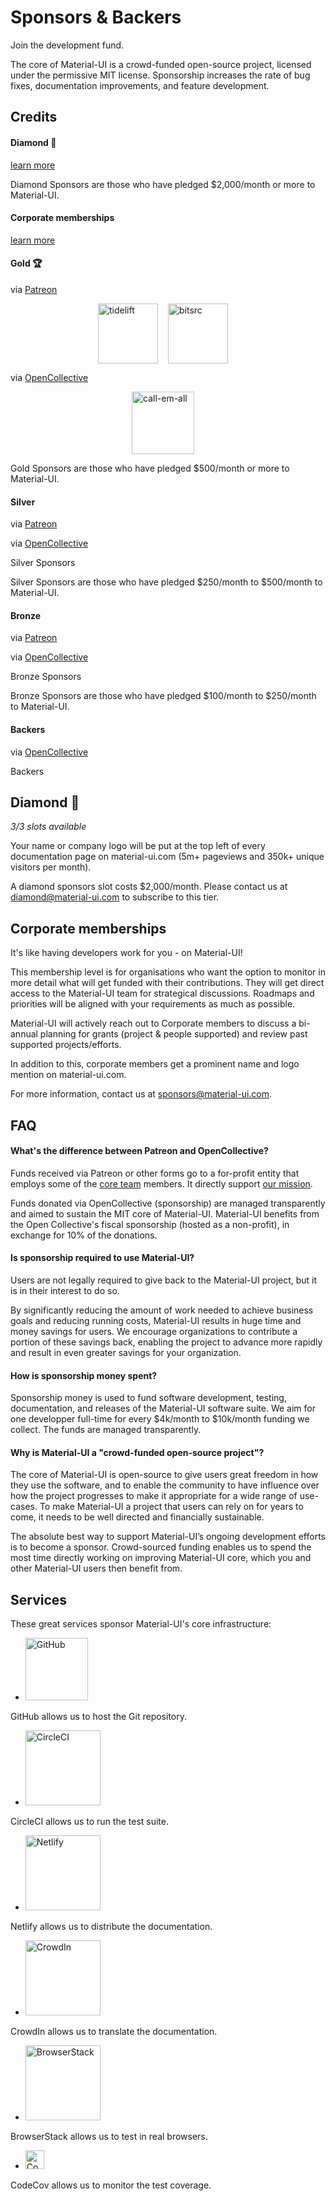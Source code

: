 # Sponsors & Backers

<p class="description">Join the development fund.</p>

The core of Material-UI is a crowd-funded open-source project, licensed under the permissive MIT license. Sponsorship increases the rate of bug fixes, documentation improvements, and feature development.

## Credits

#### Diamond 💎

[learn more](#diamond)

Diamond Sponsors are those who have pledged $2,000/month or more to Material-UI.

#### Corporate memberships

[learn more](#corporate-memberships)

#### Gold 🏆

via [Patreon](https://www.patreon.com/oliviertassinari)

<p style="display: flex; justify-content: center;">
  <a data-ga-event-category="sponsors" data-ga-event-action="logo" data-ga-event-label="tidelift" href="https://tidelift.com/subscription/pkg/npm-material-ui?utm_source=material_ui&utm_medium=referral&utm_campaign=homepage" rel="noopener sponsored" target="_blank" style="margin-right: 16px;"><img width="96" src="https://github.com/tidelift.png?size=96" alt="tidelift" title="Enterprise-ready open source software" /></a>
  <a data-ga-event-category="sponsors" data-ga-event-action="logo" data-ga-event-label="bitsrc" href="https://bit.dev" rel="noopener sponsored" target="_blank" style="margin-right: 16px;"><img width="96" src="https://github.com/teambit.png?size=96" alt="bitsrc" title="The fastest way to share code" /></a>
</p>

via [OpenCollective](https://opencollective.com/material-ui)

<p style="display: flex; justify-content: center; flex-wrap: wrap;">
  <a data-ga-event-category="sponsors" data-ga-event-action="logo" data-ga-event-label="callemall" href="https://www.call-em-all.com" rel="noopener sponsored" target="_blank" style="margin-right: 16px;"><img src="https://images.opencollective.com/proxy/images?src=https%3A%2F%2Fopencollective-production.s3-us-west-1.amazonaws.com%2Ff4053300-e0ea-11e7-acf0-0fa7c0509f4e.png&height=100" alt="call-em-all" title="The easy way to message your group" width="100" loading="lazy" /></a>
</p>

Gold Sponsors are those who have pledged $500/month or more to Material-UI.

#### Silver

via [Patreon](https://www.patreon.com/oliviertassinari)

via [OpenCollective](https://opencollective.com/material-ui)

<p style="overflow: auto;">
  <object type="image/svg+xml" data="https://opencollective.com/material-ui/tiers/silver-sponsor.svg?avatarHeight=70&width=600">Silver Sponsors</object>
</p>

Silver Sponsors are those who have pledged $250/month to $500/month to Material-UI.

#### Bronze

via [Patreon](https://www.patreon.com/oliviertassinari)

via [OpenCollective](https://opencollective.com/material-ui)

<p style="overflow: auto;">
  <object type="image/svg+xml" data="https://opencollective.com/material-ui/tiers/bronze-sponsor.svg?avatarHeight=60&width=600">Bronze Sponsors</object>
</p>

Bronze Sponsors are those who have pledged $100/month to $250/month to Material-UI.

#### Backers

via [OpenCollective](https://opencollective.com/material-ui)

<p style="overflow: auto;">
  <object type="image/svg+xml" data="https://opencollective.com/material-ui/tiers/backer.svg?avatarHeight=50&width=600">Backers</object>
</p>

## Diamond 💎

*3/3 slots available*

Your name or company logo will be put at the top left of every documentation page on material-ui.com (5m+ pageviews and 350k+ unique visitors per month).

A diamond sponsors slot costs $2,000/month.
Please contact us at diamond@material-ui.com to subscribe to this tier.

## Corporate memberships

It's like having developers work for you - on Material-UI!

This membership level is for organisations who want the option to monitor in more detail what will get funded with their contributions.
They will get direct access to the Material-UI team for strategical discussions.
Roadmaps and priorities will be aligned with your requirements as much as possible.

Material-UI will actively reach out to Corporate members to discuss a bi-annual planning for grants (project & people supported) and review past supported projects/efforts.

In addition to this, corporate members get a prominent name and logo mention on material-ui.com.

For more information, contact us at sponsors@material-ui.com.

## FAQ

#### What's the difference between Patreon and OpenCollective?

Funds received via Patreon or other forms go to a for-profit entity that employs some of the [core team](/discover-more/team/) members. It directly support [our mission](/company/about/#our-mission).

Funds donated via OpenCollective (sponsorship) are managed transparently and aimed to sustain the MIT core of Material-UI. Material-UI benefits from the Open Collective's fiscal sponsorship (hosted as a non-profit), in exchange for 10% of the donations.

#### Is sponsorship required to use Material-UI?

Users are not legally required to give back to the Material-UI project, but it is in their interest to do so.

By significantly reducing the amount of work needed to achieve business goals and reducing running costs, Material-UI results in huge time and money savings for users. We encourage organizations to contribute a portion of these savings back, enabling the project to advance more rapidly and result in even greater savings for your organization.

#### How is sponsorship money spent?

Sponsorship money is used to fund software development, testing, documentation, and releases of the Material-UI software suite.
We aim for one developper full-time for every $4k/month to $10k/month funding we collect.
The funds are managed transparently.

#### Why is Material-UI a "crowd-funded open-source project"?

The core of Material-UI is open-source to give users great freedom in how they use the software, and to enable the community to have influence over how the project progresses to make it appropriate for a wide range of use-cases. To make Material-UI a project that users can rely on for years to come, it needs to be well directed and financially sustainable.

The absolute best way to support Material-UI’s ongoing development efforts is to become a sponsor. Crowd-sourced funding enables us to spend the most time directly working on improving Material-UI core, which you and other Material-UI users then benefit from.

## Services

These great services sponsor Material-UI's core infrastructure:

- [<img alt="GitHub" src="https://github.githubassets.com/images/modules/logos_page/GitHub-Logo.png" width="100">](https://github.com/)

GitHub allows us to host the Git repository.

- [<img alt="CircleCI" src="https://assets.brandfolder.com/otz6k5-cj8pew-e4rk9u/element.png?v=1501538594" width="120">](https://circleci.com/)

CircleCI allows us to run the test suite.

- [<img alt="Netlify" src="https://cdn.netlify.com/15ecf59b59c9d04b88097c6b5d2c7e8a7d1302d0/1b6d6/img/press/logos/full-logo-light.svg" width="120">](https://www.netlify.com/)

Netlify allows us to distribute the documentation.

- [<img alt="CrowdIn" src="https://support.crowdin.com/assets/logos/crowdin-logo1-small.png" width="120">](https://crowdin.com/)

CrowdIn allows us to translate the documentation.

- [<img alt="BrowserStack" src="https://www.browserstack.com/images/mail/browserstack-logo-footer.png" width="120">](https://www.browserstack.com/)

BrowserStack allows us to test in real browsers.

- [<img alt="CodeCov" src="https://raw.githubusercontent.com/codecov/media/master/logos/icon-50.png" height="30">](https://codecov.io/)

CodeCov allows us to monitor the test coverage.
